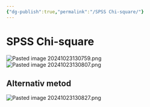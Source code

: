 ```yaml
---
{"dg-publish":true,"permalink":"/SPSS Chi-square/"}
---
```


# SPSS Chi-square
![Pasted image 20241023130759.png](/img/user/attachments/Pasted%20image%2020241023130759.png)![Pasted image 20241023130807.png](/img/user/attachments/Pasted%20image%2020241023130807.png)

## Alternativ metod
![Pasted image 20241023130827.png](/img/user/attachments/Pasted%20image%2020241023130827.png)